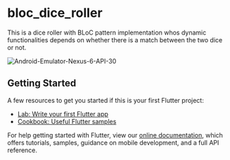 
# bloc_dice_roller

This is a dice roller with BLoC pattern implementation whos dynamic functionalities depends on whether there is a match between the two dice or not.

![Android-Emulator-Nexus-6-API-30](https://user-images.githubusercontent.com/84336422/122467512-fe159680-cf90-11eb-8bdb-c991602e085a.gif)


## Getting Started

A few resources to get you started if this is your first Flutter project:

- [Lab: Write your first Flutter app](https://flutter.dev/docs/get-started/codelab)
- [Cookbook: Useful Flutter samples](https://flutter.dev/docs/cookbook)

For help getting started with Flutter, view our
[online documentation](https://flutter.dev/docs), which offers tutorials,
samples, guidance on mobile development, and a full API reference.
